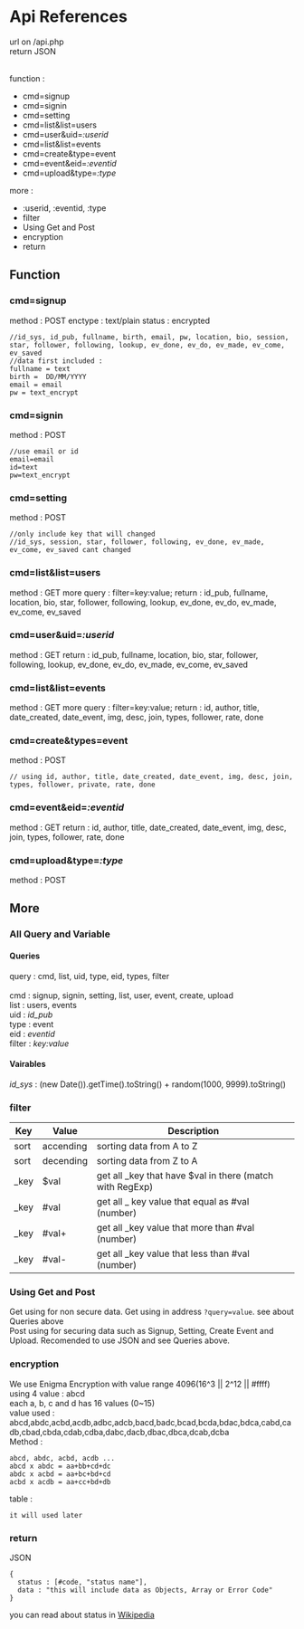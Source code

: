 # Api References <br />
url on /api.php<br />
return JSON<br /><br />

function :
  - cmd=signup
  - cmd=signin
  - cmd=setting
  - cmd=list&list=users
  - cmd=user&uid=_:userid_
  - cmd=list&list=events
  - cmd=create&type=event
  - cmd=event&eid=_:eventid_
  - cmd=upload&type=_:type_
  
  
more :
  - \:userid, \:eventid, \:type
  - filter
  - Using Get and Post
  - encryption
  - return
  
## Function

### cmd=signup
method : POST
enctype : text/plain
status : encrypted
```
//id_sys, id_pub, fullname, birth, email, pw, location, bio, session, star, follower, following, lookup, ev_done, ev_do, ev_made, ev_come, ev_saved
//data first included :
fullname = text
birth =  DD/MM/YYYY
email = email
pw = text_encrypt
```

### cmd=signin
method : POST
```
//use email or id
email=email
id=text
pw=text_encrypt
```

### cmd=setting
method : POST
```
//only include key that will changed
//id_sys, session, star, follower, following, ev_done, ev_made, ev_come, ev_saved cant changed
```

### cmd=list&list=users
method : GET
more query : filter=key:value;
return : id_pub, fullname, location, bio, star, follower, following, lookup, ev_done, ev_do, ev_made, ev_come, ev_saved

### cmd=user&uid=_:userid_
method : GET
return : id_pub, fullname, location, bio, star, follower, following, lookup, ev_done, ev_do, ev_made, ev_come, ev_saved

### cmd=list&list=events
method : GET
more query : filter=key:value;
return : id, author, title, date_created, date_event, img, desc, join, types, follower, rate, done

### cmd=create&types=event
method : POST
```
// using id, author, title, date_created, date_event, img, desc, join, types, follower, private, rate, done
```
### cmd=event&eid=_:eventid_
method : GET
return : id, author, title, date_created, date_event, img, desc, join, types, follower, rate, done

### cmd=upload&type=_:type_
method : POST

## More
### All Query and Variable
#### Queries
query : cmd, list, uid, type, eid, types, filter <br /><br />
cmd : signup, signin, setting, list, user, event, create, upload <br />
list : users, events <br />
uid : _id_pub_ <br />
type : event <br />
eid : _eventid_ <br />
filter : _key:value_ <br />
#### Vairables
_id_sys_ : (new Date()).getTime().toString() + random(1000, 9999).toString() <br />

### filter
| Key | Value | Description |
|-|-|-|
| sort | accending | sorting data from A to Z |
| sort | decending | sorting data from Z to A
| \_key | $val | get all \_key that have $val in there (match with RegExp) |
| \_key | #val | get all \_ key value that equal as #val (number) |
| \_key | #val+ | get all \_key value that more than #val (number) |
| \_key | #val- | get all \_key value that less than #val (number) |

### Using Get and Post
Get using for non secure data. Get using in address ` ?query=value `. see about Queries above <br />
Post using for securing data such as Signup, Setting, Create Event and Upload. Recomended to use JSON and see Queries above.

### encryption
We use Enigma Encryption with value range 4096(16^3 || 2^12 || #ffff) <br />
using 4 value : abcd <br />
each a, b, c and d has 16 values (0~15) <br />
value used : abcd,abdc,acbd,acdb,adbc,adcb,bacd,badc,bcad,bcda,bdac,bdca,cabd,cadb,cbad,cbda,cdab,cdba,dabc,dacb,dbac,dbca,dcab,dcba <br />
Method : 
```
abcd, abdc, acbd, acdb ...
abcd x abdc = aa+bb+cd+dc
abdc x acbd = aa+bc+bd+cd
acbd x acdb = aa+cc+bd+db
```
table : 
```
it will used later
```

### return
JSON <br />
```
{
  status : [#code, "status name"],
  data : "this will include data as Objects, Array or Error Code"
}
```
you can read about status in [Wikipedia](https://en.wikipedia.org/wiki/List_of_HTTP_status_codes)

